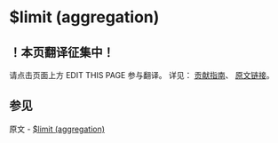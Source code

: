 # $limit (aggregation)

## ！本页翻译征集中！

请点击页面上方 EDIT THIS PAGE 参与翻译。
详见：
[贡献指南]( https://github.com/JinMuInfo/MongoDB-Manual-zh/blob/master/CONTRIBUTING.md )、
[原文链接](  https://docs.mongodb.com/manual/reference/operator/aggregation/limit/  )。

## 参见

原文 - [$limit (aggregation)]( https://docs.mongodb.com/manual/reference/operator/aggregation/limit/ )

